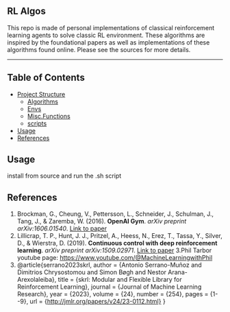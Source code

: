 ## RL Algos

This repo is made of personal implementations of classical reinforcement learning agents to solve classic RL environment. These algorithms are inspired by the foundational papers as well as implementations of these algorithms found online. Please see the sources for more details.

---

## Table of Contents

- [Project Structure](#project-structure)
  - [Algorithms](#algorithms)
  - [Envs](#envs)
  - [Misc.Functions](#miscfunctions)
  - [scripts](#scripts)
- [Usage](#getting-started)
- [References](#references)

## Usage


install from source and run the .sh script




## References

1. Brockman, G., Cheung, V., Pettersson, L., Schneider, J., Schulman, J., Tang, J., & Zaremba, W. (2016). **OpenAI Gym**. *arXiv preprint arXiv:1606.01540*. [Link to paper](https://arxiv.org/abs/1606.01540)
2. Lillicrap, T. P., Hunt, J. J., Pritzel, A., Heess, N., Erez, T., Tassa, Y., Silver, D., & Wierstra, D. (2019). **Continuous control with deep reinforcement learning**. *arXiv preprint arXiv:1509.02971*. [Link to paper](https://arxiv.org/abs/1509.02971)
3.Phil Tarbor youtube page: https://www.youtube.com/@MachineLearningwithPhil
4. @article{serrano2023skrl,
  author  = {Antonio Serrano-Muñoz and Dimitrios Chrysostomou and Simon Bøgh and Nestor Arana-Arexolaleiba},
  title   = {skrl: Modular and Flexible Library for Reinforcement Learning},
  journal = {Journal of Machine Learning Research},
  year    = {2023},
  volume  = {24},
  number  = {254},
  pages   = {1--9},
  url     = {http://jmlr.org/papers/v24/23-0112.html}
}
